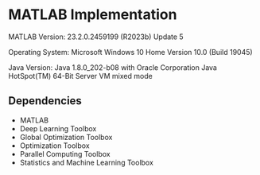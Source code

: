# MATLAB Implementation
MATLAB Version: 23.2.0.2459199 (R2023b) Update 5

Operating System: Microsoft Windows 10 Home Version 10.0 (Build 19045)

Java Version: Java 1.8.0_202-b08 with Oracle Corporation Java HotSpot(TM) 64-Bit Server VM mixed mode

## Dependencies
- MATLAB
- Deep Learning Toolbox
- Global Optimization Toolbox
- Optimization Toolbox
- Parallel Computing Toolbox
- Statistics and Machine Learning Toolbox
